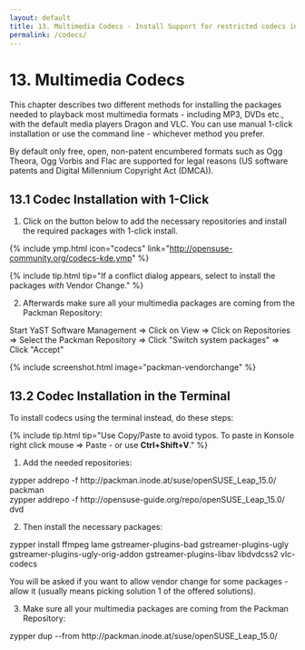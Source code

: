 ```yaml
---
layout: default
title: 13. Multimedia Codecs - Install Support for restricted codecs including MP3, DVD, WMA, WMV, MOV etc.
permalink: /codecs/
---
```


# 13. Multimedia Codecs

This chapter describes two different methods for installing the packages needed to playback most multimedia formats - including MP3, DVDs etc., with the default media players Dragon and VLC. You can use manual 1-click installation or use the command line - whichever method you prefer.

By default only free, open, non-patent encumbered formats such as Ogg Theora, Ogg Vorbis and Flac are supported for legal reasons (US software patents and Digital Millennium Copyright Act (DMCA)).

## 13.1 Codec Installation with 1-Click

1) Click on the button below to add the necessary repositories and install the required packages with 1-click install.

{% include ymp.html icon="codecs" link="http://opensuse-community.org/codecs-kde.ymp" %}

{% include tip.html tip="If a conflict dialog appears, select to install the packages *with* Vendor Change." %}

2) Afterwards make sure all your multimedia packages are coming from the Packman Repository:

Start YaST Software Management => Click on View => Click on Repositories => Select the Packman Repository => Click "Switch system packages" => Click "Accept"

{% include screenshot.html image="packman-vendorchange" %}

## 13.2 Codec Installation in the Terminal

To install codecs using the terminal instead, do these steps:

{% include tip.html tip="Use Copy/Paste to avoid typos. To paste in Konsole right click mouse => Paste - or use **Ctrl+Shift+V**." %}

1) Add the needed repositories:

<div class="clroot">zypper addrepo -f http://packman.inode.at/suse/openSUSE_Leap_15.0/ packman</div>
<div class="clroot">zypper addrepo -f http://opensuse-guide.org/repo/openSUSE_Leap_15.0/ dvd</div>

2) Then install the necessary packages:

<div class="clroot">zypper install ffmpeg lame gstreamer-plugins-bad gstreamer-plugins-ugly gstreamer-plugins-ugly-orig-addon gstreamer-plugins-libav libdvdcss2 vlc-codecs</div>

You will be asked if you want to allow vendor change for some packages - allow it (usually means picking solution 1 of the offered solutions).

3) Make sure all your multimedia packages are coming from the Packman Repository:

<div class="clroot">zypper dup --from http://packman.inode.at/suse/openSUSE_Leap_15.0/</div>
